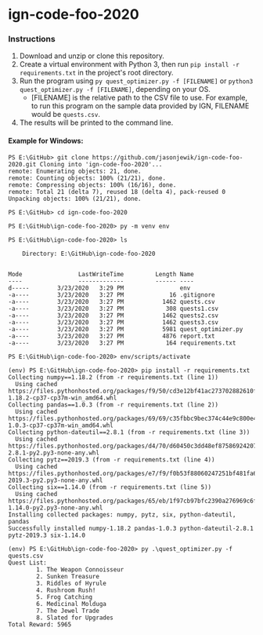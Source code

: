 # ign-code-foo-2020

### Instructions
1. Download and unzip or clone this repository.
2. Create a virtual environment with Python 3, then run `pip install -r requirements.txt` in the project's root directory.
3. Run the program using `py quest_optimizer.py -f [FILENAME]` or `python3 quest_optimizer.py -f [FILENAME]`, depending on your OS.
	* [FILENAME] is the relative path to the CSV file to use. For example, to run this program on the sample data provided by IGN, FILENAME would be `quests.csv`.
4. The results will be printed to the command line.

#### Example for Windows:
```
PS E:\GitHub> git clone https://github.com/jasonjewik/ign-code-foo-2020.git Cloning into 'ign-code-foo-2020'...
remote: Enumerating objects: 21, done.
remote: Counting objects: 100% (21/21), done.
remote: Compressing objects: 100% (16/16), done.
remote: Total 21 (delta 7), reused 18 (delta 4), pack-reused 0
Unpacking objects: 100% (21/21), done.

PS E:\GitHub> cd ign-code-foo-2020

PS E:\GitHub\ign-code-foo-2020> py -m venv env

PS E:\GitHub\ign-code-foo-2020> ls                                          

    Directory: E:\GitHub\ign-code-foo-2020


Mode                LastWriteTime         Length Name
----                -------------         ------ ----
d-----        3/23/2020   3:29 PM                env
-a----        3/23/2020   3:27 PM             16 .gitignore
-a----        3/23/2020   3:27 PM           1462 quests.csv
-a----        3/23/2020   3:27 PM            308 quests1.csv
-a----        3/23/2020   3:27 PM           1462 quests2.csv
-a----        3/23/2020   3:27 PM           1462 quests3.csv
-a----        3/23/2020   3:27 PM           5981 quest_optimizer.py
-a----        3/23/2020   3:27 PM           4876 report.txt
-a----        3/23/2020   3:27 PM            164 requirements.txt

PS E:\GitHub\ign-code-foo-2020> env/scripts/activate

(env) PS E:\GitHub\ign-code-foo-2020> pip install -r requirements.txt
Collecting numpy==1.18.2 (from -r requirements.txt (line 1))
  Using cached https://files.pythonhosted.org/packages/f9/50/cd3e12bf41ac273702882610fd43bd765b8d2b99baf4295b00578fd69323/numpy-1.18.2-cp37-cp37m-win_amd64.whl
Collecting pandas==1.0.3 (from -r requirements.txt (line 2))
  Using cached https://files.pythonhosted.org/packages/69/69/c35fbbc9bec374c44e9c800e491e914a521dc3926fc6cee80d4821771295/pandas-1.0.3-cp37-cp37m-win_amd64.whl
Collecting python-dateutil==2.8.1 (from -r requirements.txt (line 3))
  Using cached https://files.pythonhosted.org/packages/d4/70/d60450c3dd48ef87586924207ae8907090de0b306af2bce5d134d78615cb/python_dateutil-2.8.1-py2.py3-none-any.whl
Collecting pytz==2019.3 (from -r requirements.txt (line 4))
  Using cached https://files.pythonhosted.org/packages/e7/f9/f0b53f88060247251bf481fa6ea62cd0d25bf1b11a87888e53ce5b7c8ad2/pytz-2019.3-py2.py3-none-any.whl
Collecting six==1.14.0 (from -r requirements.txt (line 5))
  Using cached https://files.pythonhosted.org/packages/65/eb/1f97cb97bfc2390a276969c6fae16075da282f5058082d4cb10c6c5c1dba/six-1.14.0-py2.py3-none-any.whl
Installing collected packages: numpy, pytz, six, python-dateutil, pandas
Successfully installed numpy-1.18.2 pandas-1.0.3 python-dateutil-2.8.1 pytz-2019.3 six-1.14.0

(env) PS E:\GitHub\ign-code-foo-2020> py .\quest_optimizer.py -f quests.csv
Quest List:
        1. The Weapon Connoisseur
        2. Sunken Treasure
        3. Riddles of Hyrule
        4. Rushroom Rush!
        5. Frog Catching
        6. Medicinal Molduga
        7. The Jewel Trade
        8. Slated for Upgrades
Total Reward: 5965
```

